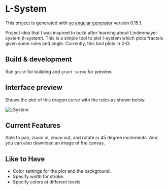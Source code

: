 # L-System

This project is generated with [yo angular generator](https://github.com/yeoman/generator-angular)
version 0.15.1.

Project idea that I was inspired to build after learning about Lindenmayer system (l-system).
This is a simple tool to plot l-system which plots fractals given some rules and angle. Currently, this tool plots in 2-D.


## Build & development

Run `grunt` for building and `grunt serve` for preview.

## Interface preview

Shows the plot of this dragon curve with the rules as shown below.

![LSystem](https://dl.dropboxusercontent.com/s/fh5wlhec66c05iz/LSystem.png?dl=0)

## Current Features

Able to pan, zoom in, zoom out, and rotate in 45 degree increments. And you can also download an image of the canvas.

## Like to Have

- Color settings for the plot and the background.
- Specify width for stroke.
- Specify colors at different levels.
